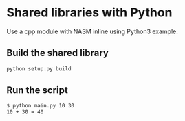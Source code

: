 # Shared libraries with Python

Use a cpp module with NASM inline using Python3 example.

## Build the shared library
```bash
python setup.py build
```

## Run the script
```bash
$ python main.py 10 30
10 + 30 = 40
```
